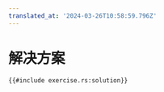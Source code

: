 ```yaml
---
translated_at: '2024-03-26T10:58:59.796Z'
---
```


# 解决方案

<!-- 编译失败，因为 `mdbook test` 不允许使用 `thiserror` -->

```rust,editable,compile_fail
{{#include exercise.rs:solution}}
```
